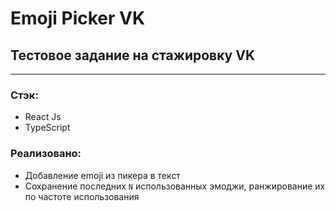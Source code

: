 # Emoji Picker VK


## Тестовое задание на стажировку VK

---

### Стэк:

- React Js
- TypeScript


### Реализовано:

- Добавление emoji из пикера в текст
- Сохранение последних `N` использованных эмоджи, ранжирование их по частоте использования

